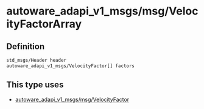 <!-- This file is generated by a tool. Do not edit directly. -->

# autoware_adapi_v1_msgs/msg/VelocityFactorArray

## Definition

```txt
std_msgs/Header header
autoware_adapi_v1_msgs/VelocityFactor[] factors
```

## This type uses

- [autoware_adapi_v1_msgs/msg/VelocityFactor](../../autoware_adapi_v1_msgs/msg/velocity_factor.md)
